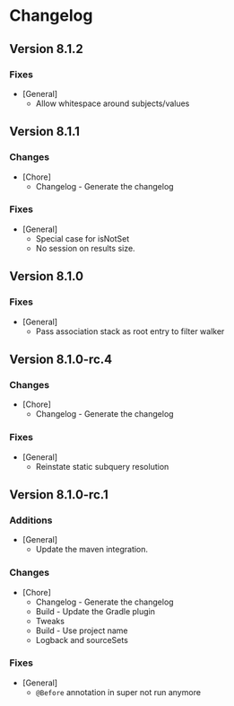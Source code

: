 # Changelog

## Version 8.1.2

### Fixes
* [General]
	* Allow whitespace around subjects/values

## Version 8.1.1

### Changes
* [Chore]
	* Changelog - Generate the changelog

### Fixes
* [General]
	* Special case for isNotSet
	* No session on results size.

## Version 8.1.0

### Fixes
* [General]
	* Pass association stack as root entry to filter walker

## Version 8.1.0-rc.4

### Changes
* [Chore]
	* Changelog - Generate the changelog

### Fixes
* [General]
	* Reinstate static subquery resolution

## Version 8.1.0-rc.1

### Additions
* [General]
	* Update the maven integration.

### Changes
* [Chore]
	* Changelog - Generate the changelog
	* Build - Update the Gradle plugin
	* Tweaks
	* Build - Use project name
	* Logback and sourceSets

### Fixes
* [General]
	* `@Before` annotation in super not run anymore